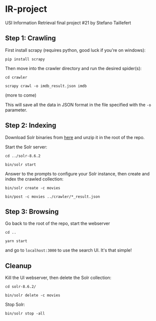 # IR-project
USI Information Retrieval final project #21 by Stefano Taillefert

## Step 1: Crawling
First install scrapy (requires python, good luck if you're on windows):

`pip install scrapy`

Then move into the crawler directory and run the desired spider(s):

`cd crawler`

`scrapy crawl -o imdb_result.json imdb`

(more to come)

This will save all the data in JSON format in the file specified with the `-o` parameter.


## Step 2: Indexing

Download Solr binaries from [here](https://lucene.apache.org/solr/downloads.html) and unzip it in the root of the repo.

Start the Solr server:

`cd ../solr-8.6.2`

`bin/solr start`

Answer to the prompts to configure your Solr instance, then create and index the crawled collection:

`bin/solr create -c movies`

`bin/post -c movies ../crawler/*_result.json`


## Step 3: Browsing

Go back to the root of the repo, start the webserver

`cd ..`

`yarn start`

and go to `localhost:3000` to use the search UI. It's that simple!


## Cleanup

Kill the UI webserver, then delete the Solr collection:

`cd solr-8.6.2/`

`bin/solr delete -c movies`

Stop Solr:

`bin/solr stop -all`
